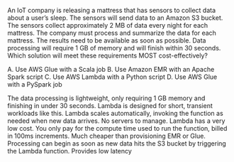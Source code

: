 An IoT company is releasing a mattress that has sensors to collect data about a user’s sleep. The sensors will send data to an Amazon S3 bucket. The sensors collect approximately 2 MB of data every night for each mattress. The company must process and summarize the data for each mattress. The results need to be available as soon as possible. Data processing will require 1 GB of memory and will finish within 30 seconds. Which solution will meet these requirements MOST cost-effectively? 

A. Use AWS Glue with a Scala job 
B. Use Amazon EMR with an Apache Spark script 
C. Use AWS Lambda with a Python script 
D. Use AWS Glue with a PySpark job

The data processing is lightweight, only requiring 1 GB memory and finishing in under 30 seconds. Lambda is designed for short, transient workloads like this. 
Lambda scales automatically, invoking the function as needed when new data arrives. No servers to manage. 
Lambda has a very low cost. You only pay for the compute time used to run the function, billed in 100ms increments. Much cheaper than provisioning EMR or Glue. 
Processing can begin as soon as new data hits the S3 bucket by triggering the Lambda function. Provides low latency